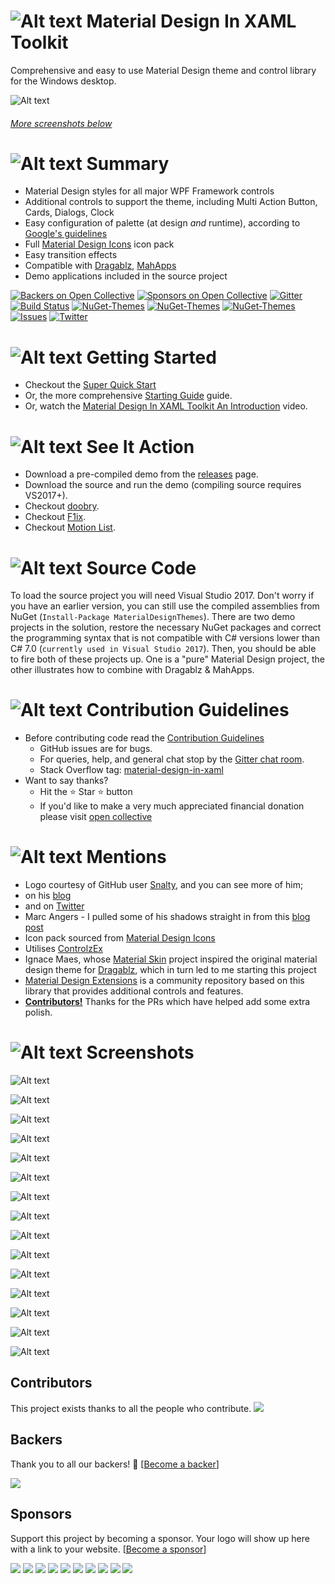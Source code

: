 # ![Alt text](web/images/MD4XAML64.png "Material Design In XAML Toolkit") Material Design In XAML Toolkit

Comprehensive and easy to use Material Design theme and control library for the Windows desktop.

![Alt text](web/images/screen-home.png "Material Design Demo")

###### [More screenshots below](#Screenshots)

# ![Alt text](web/images/MD4XAML28.png "Summary") Summary

 * Material Design styles for all major WPF Framework controls
 * Additional controls to support the theme, including Multi Action Button, Cards, Dialogs, Clock
 * Easy configuration of palette (at design _and_ runtime), according to [Google's guidelines](https://material.io/design/)
 * Full [Material Design Icons](https://materialdesignicons.com/) icon pack
 * Easy transition effects
 * Compatible with [Dragablz](https://github.com/ButchersBoy/Dragablz), [MahApps](https://github.com/MahApps/MahApps.Metro)
 * Demo applications included in the source project

[![Backers on Open Collective](https://opencollective.com/materialdesigninxaml/backers/badge.svg)](#backers) [![Sponsors on Open Collective](https://opencollective.com/materialdesigninxaml/sponsors/badge.svg)](#sponsors) [![Gitter](https://img.shields.io/badge/Gitter-Join%20Chat,%20Get%20Help,%20Say%20Hello!-green.svg?style=flat-square)](https://gitter.im/ButchersBoy/MaterialDesignInXamlToolkit)
[![Build Status](https://dev.azure.com/MaterialDesignInXAML/MaterialDesignInXaml/_apis/build/status/MaterialDesignInXAML.MaterialDesignInXamlToolkit?branchName=master)](https://dev.azure.com/MaterialDesignInXAML/MaterialDesignInXaml/_build/latest?definitionId=2&branchName=master)
[![NuGet-Themes](https://img.shields.io/nuget/v/MaterialDesignThemes.svg?label=NuGet:%20Themes&style=flat-square)](https://www.nuget.org/packages/MaterialDesignThemes/)
[![NuGet-Themes](https://img.shields.io/nuget/vpre/MaterialDesignThemes.svg?label=NuGet:%20Themes%20(CI)&style=flat-square)](https://www.nuget.org/packages/MaterialDesignThemes/)
[![NuGet-Themes](https://img.shields.io/nuget/vpre/MaterialDesignColors.svg?label=NuGet:%20Colours&style=flat-square)](https://www.nuget.org/packages/MaterialDesignColors/)
[![Issues](https://img.shields.io/github/issues/MaterialDesignInXAML/MaterialDesignInXamlToolkit.svg?style=flat-square)](https://github.com/MaterialDesignInXAML/MaterialDesignInXamlToolkit/issues)
[![Twitter](https://img.shields.io/badge/twitter-%40james__willock-55acee.svg?style=flat-square)](https://twitter.com/James_Willock)
 
# ![Alt text](web/images/MD4XAML28.png "How Can I Use The Themes?") Getting Started

* Checkout the [Super Quick Start](https://github.com/MaterialDesignInXAML/MaterialDesignInXamlToolkit/wiki/Super-Quick-Start)
* Or, the more comprehensive [Starting Guide](https://github.com/MaterialDesignInXAML/MaterialDesignInXamlToolkit/wiki/Getting-Started) guide.
* Or, watch the [Material Design In XAML Toolkit An Introduction](https://www.youtube.com/watch?v=-n5yeEOsbCk) video.

# ![Alt text](web/images/MD4XAML28.png "In Action") See It Action

* Download a pre-compiled demo from the [releases](https://github.com/ButchersBoy/MaterialDesignInXamlToolkit/releases) page.
* Download the source and run the demo (compiling source requires VS2017+).
* Checkout [doobry](http://materialdesigninxaml.net/doobry).
* Checkout [F1ix](http://materialdesigninxaml.net/f1ix).
* Checkout [Motion List](https://github.com/MaterialDesignInXAML/MotionList).

# ![Alt text](web/images/MD4XAML28.png "How Can I Use The Themes?") Source Code
To load the source project you will need Visual Studio 2017.  Don't worry if you have an earlier version, you can still use the compiled assemblies from NuGet (``` Install-Package MaterialDesignThemes ```). There are two demo projects in the solution, restore the necessary NuGet packages and correct the programming syntax that is not compatible with C# versions lower than C# 7.0 (```currently used in Visual Studio 2017```). Then, you should be able to fire both of these projects up.  One is a "pure" Material Design project, the other illustrates how to combine with Dragablz & MahApps.

# ![Alt text](web/images/MD4XAML28.png "Contributions") Contribution Guidelines

* Before contributing code read the [Contribution Guidelines](.github/CONTRIBUTING.md)
  * GitHub issues are for bugs.
  * For queries, help, and general chat stop by the [Gitter chat room](https://gitter.im/ButchersBoy/MaterialDesignInXamlToolkit).
  * Stack Overflow tag: [material-design-in-xaml](http://stackoverflow.com/questions/tagged/material-design-in-xaml)
* Want to say thanks?
  *  Hit the :star: Star :star: button
  *  If you'd like to make a very much appreciated financial donation please visit <a href='https://opencollective.com/materialdesigninxaml'>open collective</a>

# ![Alt text](web/images/MD4XAML28.png "Mentions") Mentions

* Logo courtesy of GitHub user [Snalty](https://github.com/snalty), and you can see more of him;
 * on his [blog](http://holothere.tumblr.com/)
 * and on [Twitter](https://twitter.com/snalty)
* Marc Angers - I pulled some of his shadows straight in from this [blog post](http://marcangers.com/material-design-shadows-in-wpf/)
* Icon pack sourced from [Material Design Icons](https://materialdesignicons.com/)
* Utilises [ControlzEx](https://github.com/ControlzEx/ControlzEx)
* Ignace Maes, whose [Material Skin](https://github.com/IgnaceMaes/MaterialSkin) project inspired the original material design theme for [Dragablz](https://github.com/ButchersBoy/Dragablz), which in turn led to me starting this project
* [Material Design Extensions](https://github.com/spiegelp/MaterialDesignExtensions) is a community repository based on this library that provides additional controls and features.
* **[Contributors!](https://github.com/ButchersBoy/MaterialDesignInXamlToolkit/graphs/contributors)**  Thanks for the PRs which have helped add some extra polish.  

# <a name="Screenshots"></a>![Alt text](web/images/MD4XAML28.png "Screenshots") Screenshots

![Alt text](web/images/screen-buttons.png "Buttons")

![Alt text](web/images/screen-fields.png "Fields")

![Alt text](web/images/screen-palette.png "Palette")

![Alt text](web/images/screen-pickers.png "Pickers")

![Alt text](web/images/screen-iconpack.png "Icons")

![Alt text](web/images/screen-cards.png "Cards")

![Alt text](web/images/screen-menutoolbar.png "Menus and Toolbars")

![Alt text](web/images/screen-progress.png "Progress Bars")

![Alt text](web/images/screen-dialogs.png "Dialogs")

![Alt text](web/images/screen-lists.png "Lists")

![Alt text](web/images/screen-treeview.png "Tree View")

![Alt text](web/images/screen-sliders.png "Sliders")

![Alt text](web/images/screen-typography.png "Typography")

![Alt text](web/images/screen-groupbox.png "Group Box")

![Alt text](web/images/screen-shadows.png "Shadows")

## Contributors

This project exists thanks to all the people who contribute. 
<a href="https://github.com/MaterialDesignInXAML/MaterialDesignInXamlToolkit/graphs/contributors"><img src="https://opencollective.com/materialdesigninxaml/contributors.svg?width=890&button=false" /></a>


## Backers

Thank you to all our backers! 🙏 [[Become a backer](https://opencollective.com/materialdesigninxaml#backer)]

<a href="https://opencollective.com/materialdesigninxaml#backers" target="_blank"><img src="https://opencollective.com/materialdesigninxaml/backers.svg?width=890"></a>


## Sponsors

Support this project by becoming a sponsor. Your logo will show up here with a link to your website. [[Become a sponsor](https://opencollective.com/materialdesigninxaml#sponsor)]

<a href="https://opencollective.com/materialdesigninxaml/sponsor/0/website" target="_blank"><img src="https://opencollective.com/materialdesigninxaml/sponsor/0/avatar.svg"></a>
<a href="https://opencollective.com/materialdesigninxaml/sponsor/1/website" target="_blank"><img src="https://opencollective.com/materialdesigninxaml/sponsor/1/avatar.svg"></a>
<a href="https://opencollective.com/materialdesigninxaml/sponsor/2/website" target="_blank"><img src="https://opencollective.com/materialdesigninxaml/sponsor/2/avatar.svg"></a>
<a href="https://opencollective.com/materialdesigninxaml/sponsor/3/website" target="_blank"><img src="https://opencollective.com/materialdesigninxaml/sponsor/3/avatar.svg"></a>
<a href="https://opencollective.com/materialdesigninxaml/sponsor/4/website" target="_blank"><img src="https://opencollective.com/materialdesigninxaml/sponsor/4/avatar.svg"></a>
<a href="https://opencollective.com/materialdesigninxaml/sponsor/5/website" target="_blank"><img src="https://opencollective.com/materialdesigninxaml/sponsor/5/avatar.svg"></a>
<a href="https://opencollective.com/materialdesigninxaml/sponsor/6/website" target="_blank"><img src="https://opencollective.com/materialdesigninxaml/sponsor/6/avatar.svg"></a>
<a href="https://opencollective.com/materialdesigninxaml/sponsor/7/website" target="_blank"><img src="https://opencollective.com/materialdesigninxaml/sponsor/7/avatar.svg"></a>
<a href="https://opencollective.com/materialdesigninxaml/sponsor/8/website" target="_blank"><img src="https://opencollective.com/materialdesigninxaml/sponsor/8/avatar.svg"></a>
<a href="https://opencollective.com/materialdesigninxaml/sponsor/9/website" target="_blank"><img src="https://opencollective.com/materialdesigninxaml/sponsor/9/avatar.svg"></a>



